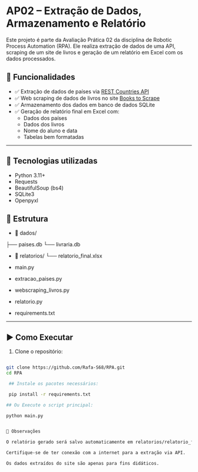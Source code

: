 # AP02 – Extração de Dados, Armazenamento e Relatório

Este projeto é parte da Avaliação Prática 02 da disciplina de Robotic Process Automation (RPA). Ele realiza extração de dados de uma API, scraping de um site de livros e geração de um relatório em Excel com os dados processados.

## 🧩 Funcionalidades

- ✅ Extração de dados de países via [REST Countries API](https://restcountries.com)
- ✅ Web scraping de dados de livros no site [Books to Scrape](https://books.toscrape.com)
- ✅ Armazenamento dos dados em banco de dados SQLite
- ✅ Geração de relatório final em Excel com:
  - Dados dos países
  - Dados dos livros
  - Nome do aluno e data
  - Tabelas bem formatadas

---

## 🔧 Tecnologias utilizadas

- Python 3.11+
- Requests
- BeautifulSoup (bs4)
- SQLite3
- Openpyxl

## 📁 Estrutura

- 📁 dados/
  
├── paises.db
└── livraria.db

- 📁 relatorios/
└── relatorio_final.xlsx

- main.py
- extracao_paises.py
- webscraping_livros.py
- relatorio.py
- requirements.txt



---

## ▶️ Como Executar

1. Clone o repositório:

```bash

git clone https://github.com/Rafa-S68/RPA.git
cd RPA

 ## Instale os pacotes necessários:

 pip install -r requirements.txt

## Ou Execute o script principal: 

python main.py


📌 Observações

O relatório gerado será salvo automaticamente em relatorios/relatorio_final.xlsx.

Certifique-se de ter conexão com a internet para a extração via API.

Os dados extraídos do site são apenas para fins didáticos.

